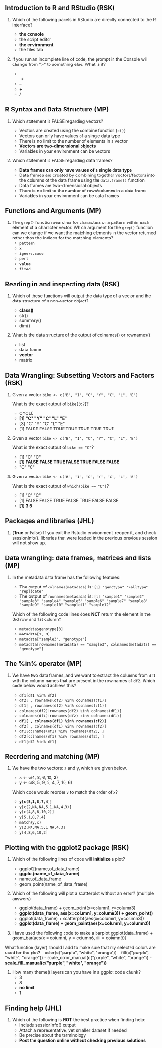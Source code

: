 ## Introduction to R and RStudio (RSK)

1. Which of the following panels in RStudio are directly connected to the R interface? 
    - **the console**
    - the script editor
    - **the environment**
    - the files tab

1. If you run an incomplete line of code, the prompt in the Console will change from ">" to something else. What is it?
    - *
    - –
    - **+**
    - /

## R Syntax and Data Structure (MP)

1. Which statement is FALSE regarding vectors?
    - Vectors are created using the combine function (`c()`)
    - Vectors can only have values of a single data type
    - There is no limit to the number of elements in a vector
    - **Vectors are two-dimensional objects**
    - Variables in your environment can be vectors

1. Which statement is FALSE regarding data frames?
    - **Data frames can only have values of a single data type**
    - Data frames are created by combining together vectors/factors into the columns of the data frame using the `data.frame()` function
    - Data frames are two-dimensional objects
    - There is no limit to the number of rows/columns in a data frame
    - Variables in your environment can be data frames

## Functions and Arguments (MP)

1. The `grep()` function searches for characters or a pattern within each element of a character vector. Which argument for the `grep()` function can we change if we want the matching elements in the vector returned rather than the indices for the matching elements?
    - `pattern`
    - `x`
    - `ignore.case`
    - `perl`
    - **`value`**
    - `fixed`
    
## Reading in and inspecting data (RSK)
1. Which of these functions will output the data type of a vector and the data structure of a non-vector object?
    - **class()**
    - str()
    - summary()
    - dim()

1. What is the data structure of the output of colnames() or rownames()
    - list
    - data frame
    - **vector**
    - matrix

## Data Wrangling: Subsetting Vectors and Factors (RSK)
1. Given a vector `bike <- c("B", "I", "C", "Y", "C", "L", "E")`
   
   What is the exact output of `bike[3:7`]?
   
   - CYCLE
   - **[1] "C" "Y" "C" "L" "E"**
   - [3] "C" "Y" "C" "L" "E"
   - [1] FALSE FALSE TRUE TRUE TRUE TRUE TRUE

1. Given a vector `bike <- c("B", "I", "C", "Y", "C", "L", "E")`
   
   What is the exact output of `bike == "C"`?
   
    - [1] "C" "C"   
    - **[1] FALSE FALSE TRUE FALSE TRUE FALSE FALSE**
    - "C" "C"

1. Given a vector `bike <- c("B", "I", "C", "Y", "C", "L", "E")`
   
   What is the exact output of `which(bike == "C")`?
   
    - [1] "C" "C"   
    - [1] FALSE FALSE TRUE FALSE TRUE FALSE FALSE
    - **[1] 3 5**


## Packages and libraries (JHL)
1. (**True** or False) If you exit the Rstudio environment, reopen it, and check sessionInfo(), libraries that were loaded in the previous previous session will not show up.

## Data wrangling: data frames, matrices and lists (MP)

1. In the metadata data frame has the following features:

    * The output of `colnames(metadata)` is: `[1] "genotype" "celltype" "replicate"`
    * The output of `rownames(metadata)` is: `[1] "sample1" "sample2" "sample3" "sample4" "sample5" "sample6" "sample7" "sample8" "sample9" "sample10" "sample11" "sample12"`
        
   Which of the following code lines does **NOT** return the element in the 3rd row and 1st column?
    
    - `metadata$genotype[3]`
    - **`metadata[1, 3]`**
    - `metadata["sample3", "genotype"]`
    - `metadata[rownames(metadata) == "sample3", colnames(metadata) == "genotype"]`
  
  
## The %in% operator (MP)

1. We have two data frames, and  we want to extract the columns from `df1` with the column names that are present in the row names of `df2`. Which code below would achieve this?

    - `df1[df1 %in% df2]`
    - `df2[ , rownames(df2) %in% colnames(df1)]`
    - `df1[ , rownames(df2) %in% colnames(df1)]`
    - `colnames(df2)[rownames(df2) %in% colnames(df1)]`
    - `colnames(df1)[rownames(df2) %in% colnames(df1)]`
    - **`df1[ , colnames(df1) %in% rownames(df2)]`**
    - `df2[ , colnames(df1) %in% rownames(df2)]`
    - `df1[colnames(df1) %in% rownames(df2), ]`
    - `df2[colnames(df1) %in% rownames(df2), ]`
    - `df1[df2 %in% df1]`
  
    
## Reordering and matching (MP)

1. We have the two vectors: x and y, which are given below.
    * x <- c(4, 8, 6, 10, 2)
    * y <- c(8, 5, 9, 2, 4, 7, 10, 6)

    Which code would reorder `y` to match the order of `x`?
    
    - **`y[c(5,1,8,7,4)]`**
    - `y[c(2,NA,NA,5,1,NA,4,3)]`
    - `y[c(4,8,6,10,2)]`
    - `y[5,1,8,7,4]`
    - `match(y,x)`
    - `y[2,NA,NA,5,1,NA,4,3]`
    - `y[4,8,6,10,2]`

## Plotting with the ggplot2 package (RSK)

1. Which of the following lines of code will **initialize** a plot?
    - ggplot2(name_of_data_frame)
    - **ggplot(name_of_data_frame)**
    - name_of_data_frame
    - geom_point(name_of_data_frame)

1. Which of the following will plot a scatterplot without an error? (multiple answers)
    - ggplot(data_frame) + geom_point(x=column1, y=column3)
    - **ggplot(data_frame, aes(x=column1, y=column3)) + geom_point()**
    - ggplot(data_frame) + scatterplot(aes(x=column1, y=column3)) 
    - **ggplot(data_frame) + geom_point(aes(x=column1, y=column3))**

1. I have used the following code to make a barplot
    ggplot(data_frame) + geom_bar(aes(x = column1, y = column6, fill = column3))
  
  What function (layer) should I add to make sure that my selected colors are used for the plot?
    - color(c("purple", "white", "orange"))
    - fill(c("purple", "white", "orange"))
    - scale_color_manual(c("purple", "white", "orange"))
    - **scale_fill_manual(c("purple", "white", "orange"))**
    
1. How many theme() layers can you have in a ggplot code chunk?
    - 3
    - 8
    - **no limit**
    - 1

## Finding help (JHL)
1. Which of the following is **NOT** the best practice when finding help:
    - Include sessionInfo() output
    - Attach a representative, yet smaller dataset if needed
    - Be precise about the terminology
    - **Post the question online without checking previous solutions**
